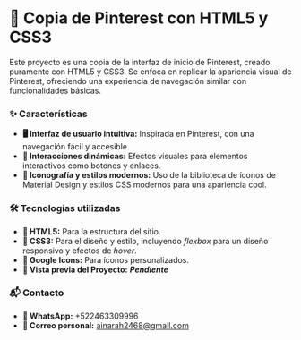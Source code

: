 # 📌 Copia de Pinterest con HTML5 y CSS3
Este proyecto es una copia de la interfaz de inicio de Pinterest, creado puramente con HTML5 y CSS3. Se enfoca en replicar la apariencia visual de Pinterest, ofreciendo una experiencia de navegación similar con funcionalidades básicas.

### ✨ Características
+ **🖥️ Interfaz de usuario intuitiva:** Inspirada en Pinterest, con una navegación fácil y accesible.
+ **🎨 Interacciones dinámicas:** Efectos visuales para elementos interactivos como botones y enlaces.
+ **🌟 Iconografía y estilos modernos:** Uso de la biblioteca de íconos de Material Design y estilos CSS modernos para una apariencia cool.
### 🛠️ Tecnologías utilizadas
+ **🔧 HTML5:** Para la estructura del sitio.
+ **💅 CSS3:** Para el diseño y estilo, incluyendo _flexbox_ para un diseño responsivo y efectos de _hover_.
+ **🔗 Google Icons:** Para íconos personalizados.
+ **👀 Vista previa del Proyecto:** **_Pendiente_**
### 📬 Contacto
+ **📱 WhatsApp:** +522463309996
+ **📧 Correo personal:** ainarah2468@gmail.com
